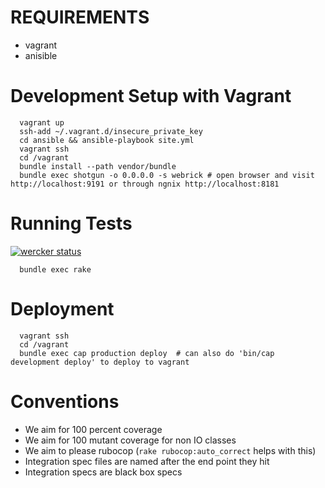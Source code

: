 # REQUIREMENTS

 * vagrant
 * anisible
 
# Development Setup with Vagrant
```
  vagrant up
  ssh-add ~/.vagrant.d/insecure_private_key
  cd ansible && ansible-playbook site.yml
  vagrant ssh
  cd /vagrant
  bundle install --path vendor/bundle
  bundle exec shotgun -o 0.0.0.0 -s webrick # open browser and visit http://localhost:9191 or through ngnix http://localhost:8181
```

# Running Tests

[![wercker status](https://app.wercker.com/status/1d3464fefb6fd3a9bf559e302e47ed14/m "wercker status")](https://app.wercker.com/project/bykey/1d3464fefb6fd3a9bf559e302e47ed14)

```
  bundle exec rake
```

# Deployment
```
  vagrant ssh
  cd /vagrant
  bundle exec cap production deploy  # can also do 'bin/cap development deploy' to deploy to vagrant
```

# Conventions

* We aim for 100 percent coverage
* We aim for 100 mutant coverage for non IO classes
* We aim to please rubocop  (`rake rubocop:auto_correct` helps with this)
* Integration spec files are named after the end point they hit
* Integration specs are black box specs
